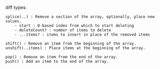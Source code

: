 diff types:

    splice(..) : Remove a section of the array, optionally, place new values.
        - start : 0-based index from which to start deleting
        - deleteCount? : number of items to delete
        - ...items? : items to insert in place of the removed items

    shift() : Remove an item from the beginning of the array.
    unshift(..items) : Place items at the beginning of the array.

    pop() : Remove an item from the end of the array.
    push() : Add an item to the end of the array.
